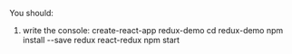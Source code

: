 You should:
1. write the console:
create-react-app redux-demo
cd redux-demo
npm install --save redux react-redux
npm start
